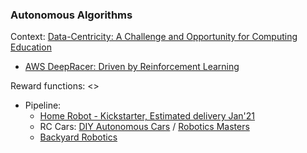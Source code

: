 ### Autonomous Algorithms

Context:
[Data-Centricity: A Challenge and Opportunity for Computing Education](https://cs.brown.edu/~sk/Publications/Papers/Published/kf-data-centric/paper.pdf)


* [AWS DeepRacer: Driven by Reinforcement Learning](https://www.aws.training/Details/eLearning?id=32143)

Reward functions: <>

* Pipeline:
  * [Home Robot - Kickstarter, Estimated delivery Jan'21](https://ximpatico.com/)
  * RC Cars: [DIY Autonomous Cars](https://diyrobocars.com/) / [Robotics Masters](https://www.roboticsmasters.co/)
  * [Backyard Robotics](https://backyardrobotics.eu/)

